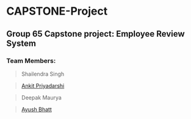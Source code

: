 # CAPSTONE-Project
## Group 65 Capstone project: Employee Review System
 
### Team Members: 
 
> Shailendra Singh

> [Ankit Priyadarshi](https://github.com/ankitpriyadarshii)

> Deepak Maurya

> [Ayush Bhatt](https://github.com/alternateAyush)
 
